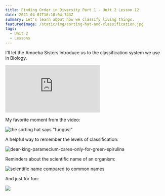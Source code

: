 ```yaml
---
title: Finding Order in Diversity Part 1 - Unit 2 Lesson 12
date: 2021-04-01T16:10:04.743Z
summary: Let's learn about how we classify living things.
featuredImage: /static/img/sorting-hat-and-classification.jpg
tags:
  - Unit 2
  - Lessons
---
```

I'll let the Amoeba Sisters introduce us to the classification system we use in Biology.

<div class="youtube-container"><iframe class="responsive-iframe" src="https://www.youtube.com/embed/DVouQRAKxYo" frameborder="0" allow="accelerometer; autoplay; clipboard-write; encrypted-media; gyroscope; picture-in-picture" allowfullscreen></iframe></div>

My favorite moment from the video:

![the sorting hat says "fungus!"](/static/img/sorting-hat-and-classification.jpg "Amoeba Sisters comic - sorting hat on fungus")

A helpful way to remember the levels of classification:

![dear-king-paramecium-cares-only-for-green-spirulina](https://www.amoebasisters.com/uploads/2/1/9/0/21902384/mnemonic-for-taxonomy-levels-v1_orig.png "amoeba sisters classification mnemonic")

Reminders about the scientific name of an organism:

![scientific name compared to common names](https://www.amoebasisters.com/uploads/2/1/9/0/21902384/published/scientific-names-png_2.png?1484751359)

And just for fun:

![](https://www.amoebasisters.com/uploads/2/1/9/0/21902384/domain-archaea-and-domain-bacteria_orig.png)